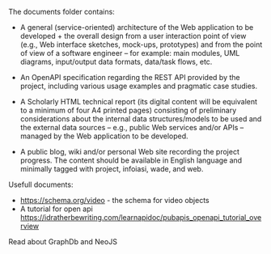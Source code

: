 The documents folder contains:

- A general (service-oriented) architecture of the Web application to be developed + the overall design from a user interaction point of view (e.g., Web interface sketches, mock-ups, prototypes) and from the point of view of a software engineer – for example: main modules, UML diagrams, input/output data formats, data/task flows, etc.

- An OpenAPI specification regarding the REST API provided by the project, including various usage examples and pragmatic case studies.

- A Scholarly HTML technical report (its digital content will be equivalent to a minimum of four A4 printed pages) consisting of preliminary considerations about the internal data structures/models to be used and the external data sources – e.g., public Web services and/or APIs – managed by the Web application to be developed.

- A public blog, wiki and/or personal Web site recording the project progress. The content should be available in English language and minimally tagged with project, infoiasi, wade, and web.

Usefull documents:

- https://schema.org/video - the schema for video objects
- A tutorial for open api https://idratherbewriting.com/learnapidoc/pubapis_openapi_tutorial_overview  

Read about GraphDb and NeoJS